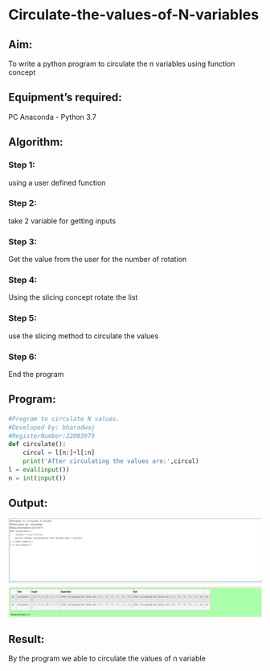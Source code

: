 # Circulate-the-values-of-N-variables
## Aim:
To write a python program to circulate the n variables using function concept
## Equipment’s required:
PC
Anaconda - Python 3.7
## Algorithm: 
### Step 1: 
using a user defined function
### Step 2: 
take 2 variable for getting inputs
### Step 3: 
Get the value from the user for the number of rotation
### Step 4: 
Using the slicing concept rotate the list

### Step 5: 
use the slicing method to circulate the values
### Step 6: 
End the program
## Program:
```python
#Program to circulate N values.
#Developed by: bharadwaj
#RegisterNumber:22003979
def circulate():
    circul = l[n:]+l[:n]
    print('After circulating the values are:',circul)
l = eval(input())
n = int(input())
```
## Output:
![MODEL](/Screenshot%20(35).png)

## Result:
By the program we able to circulate the values of n variable
